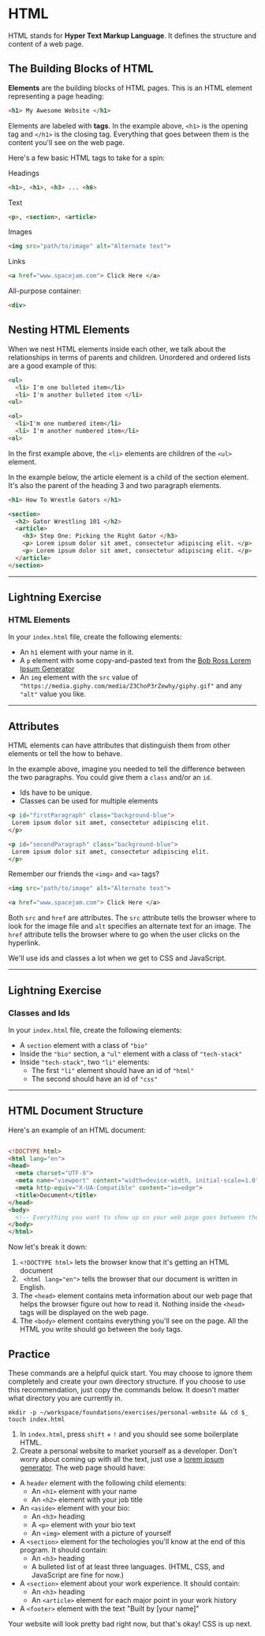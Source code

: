 # HTML

HTML stands for __Hyper Text Markup Language__. It defines the structure and content of a web page.

## The Building Blocks of HTML

__Elements__ are the building blocks of HTML pages. This is an HTML element representing a page heading:
```html
<h1> My Awesome Website </h1>
```

Elements are labeled with __tags__. In the example above, `<h1>` is the opening tag and `</h1>` is the closing tag. Everything that goes between them is the content you'll see on the web page.

Here's a few basic HTML tags to take for a spin:

Headings
```html
<h1>, <h1>, <h3> ... <h6>
```

Text
```html
<p>, <section>, <article>
```

Images
```html
<img src="path/to/image" alt="Alternate text">
```

Links
```html
<a href="www.spacejam.com"> Click Here </a>
```

All-purpose container:
```html
<div>
```

## Nesting HTML Elements
When we nest HTML elements inside each other, we talk about the relationships in terms of parents and children. Unordered and ordered lists are a good example of this:
```html
<ul>
  <li> I'm one bulleted item</li>
  <li> I'm another bulleted item </li>
<ul>

<ol>
  <li>I'm one numbered item</li>
  <li> I'm another numbered item</li>
<ol>
```
In the first example above, the `<li>` elements are children of the `<ul>` element.

In the example below, the article element is a child of the section element. It's also the parent of the heading 3 and two paragraph elements.

```html
<h1> How To Wrestle Gators </h1>

<section>
  <h2> Gator Wrestling 101 </h2>
  <article>
    <h3> Step One: Picking the Right Gator </h3>
    <p> Lorem ipsum dolor sit amet, consectetur adipiscing elit. </p>
    <p> Lorem ipsum dolor sit amet, consectetur adipiscing elit. </p>
  </article>
</section>

```
***
## Lightning Exercise

### HTML Elements
In your `index.html` file, create the following elements:
  - An `h1` element with your name in it.
  - A `p` element with some copy-and-pasted text from the [Bob Ross Lorem Ipsum Generator](https://www.bobrosslipsum.com/)
  - An `img` element with the `src` value of `"https://media.giphy.com/media/Z3ChoP3rZewhy/giphy.gif"` and any `"alt"` value you like.

***

## Attributes

HTML elements can have attributes that distinguish them from other elements or tell the how to behave.

In the example above, imagine you needed to tell the difference between the two paragraphs. You could give them a `class` and/or an  `id`.

- Ids have to be unique.
- Classes can be used for multiple elements

```html
<p id="firstParagraph" class="background-blue">
 Lorem ipsum dolor sit amet, consectetur adipiscing elit.
</p>

<p id="secondParagraph" class="background-blue">
 Lorem ipsum dolor sit amet, consectetur adipiscing elit.
</p>
```

Remember our friends the ```<img>``` and ```<a>``` tags?

```html
<img src="path/to/image" alt="Alternate text">

<a href="www.spacejam.com"> Click Here </a>
```

Both `src` and `href` are attributes. The `src` attribute tells the browser where to look for the image file and `alt` specifies an alternate text for an image. The `href` attribute tells the browser where to go when the user clicks on the hyperlink.

We'll use ids and classes a lot when we get to CSS and JavaScript.

***
## Lightning Exercise
### Classes and Ids
In your `index.html` file, create the following elements:
  - A `section` element with a class of `"bio"`
  - Inside the `"bio"` section, a `"ul"` element with a class of `"tech-stack"`
  - Inside `"tech-stack"`, two `"li"` elements:
      - The first `"li"` element should have an id of `"html"`
      - The second should have an id of `"css"`

***

## HTML Document Structure

Here's an example of an HTML document:

```html

<!DOCTYPE html>
<html lang="en">
<head>
  <meta charset="UTF-8">
  <meta name="viewport" content="width=device-width, initial-scale=1.0">
  <meta http-equiv="X-UA-Compatible" content="ie=edge">
  <title>Document</title>
</head>
<body>
  <!-- Everything you want to show up on your web page goes between these two tags -->
</body>
</html>

```

Now let's break it down:
1. `<!DOCTYPE html>` lets the browser know that it's getting an HTML document
1. ` <html lang="en">` tells the browser that our document is written in English.
1. The `<head>` element contains meta information about our web page that helps the browser figure out how to read it. Nothing inside the `<head>` tags will be displayed on the web page.
1. The `<body>` element contains everything you'll see on the page. All the HTML you write should go between the `body` tags.





## Practice

These commands are a helpful quick start. You may choose to ignore them completely and create your own directory structure. If you choose to use this recommendation, just copy the commands below. It doesn't matter what directory you are currently in.
```
mkdir -p ~/workspace/foundations/exercises/personal-website && cd $_
touch index.html
```

1. In `index.html`, press `shift` + `!` and you should see some boilerplate HTML.
1. Create a personal website to market yourself as a developer. Don't worry about coming up with all the text, just use a [lorem ipsum generator](https://www.shopify.com/partners/blog/79940998-15-funny-lorem-ipsum-generators-to-shake-up-your-design-mockups). The web page should have:
  - A  `header` element with the following child elements:
      - An `<h1>` element with your name
      - An `<h2>` element with your job title
  - An `<aside>` element with your bio:
      - An `<h3>` heading
      - A `<p>` element with your bio text
      - An `<img>` element with a picture of yourself
  - A `<section>` element for the techologies you'll know at the end of this program. It should contain:
      -  An `<h3>` heading
      - A bulleted list of at least three languages. (HTML, CSS, and JavaScript are fine for now.)
  - A `<section>` element about your work experience. It should contain:
      - An `<h3>` heading
      - An `<article>` element for each major point in your work history
  - A `<footer>` element with the text "Built by [your name]"

Your website will look pretty bad right now, but that's okay! CSS is up next.
